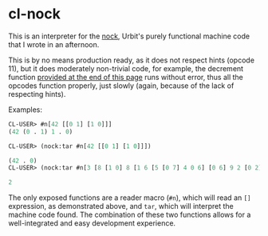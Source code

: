 # cl-nock

This is an interpreter for the
[nock](https://urbit.org/docs/tutorials/nock/definition/), Urbit's
purely functional machine code that I wrote in an afternoon.

This is by no means production ready, as it does not respect hints
(opcode 11), but it does moderately non-trivial code, for example, the
decrement function [provided at the end of this
page](https://urbit.org/docs/tutorials/nock/example/) runs without
error, thus all the opcodes function properly, just slowly (again,
because of the lack of respecting hints).


Examples:

```lisp
CL-USER> #n[42 [[0 1] [1 0]]]
(42 (0 . 1) 1 . 0)

CL-USER> (nock:tar #n[42 [[0 1] [1 0]]])

(42 . 0)
CL-USER> (nock:tar #n[3 [8 [1 0] 8 [1 6 [5 [0 7] 4 0 6] [0 6] 9 2 [0 2] [4 0 6] 0 7] 9 2 0 1]])

2
```

The only exposed functions are a reader macro (`#n`), which will read
an `[]` expression, as demonstrated above, and `tar`, which will
interpret the machine code found. The combination of these two
functions allows for a well-integrated and easy development
experience.

